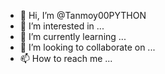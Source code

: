 - 👋 Hi, I’m @Tanmoy00PYTHON
- 👀 I’m interested in ...
- 🌱 I’m currently learning ...
- 💞️ I’m looking to collaborate on ...
- 📫 How to reach me ...

<!---
Tanmoy00PYTHON/Tanmoy00PYTHON is a ✨ special ✨ repository because its `README.md` (this file) appears on your GitHub profile.
You can click the Preview link to take a look at your changes.
--->
